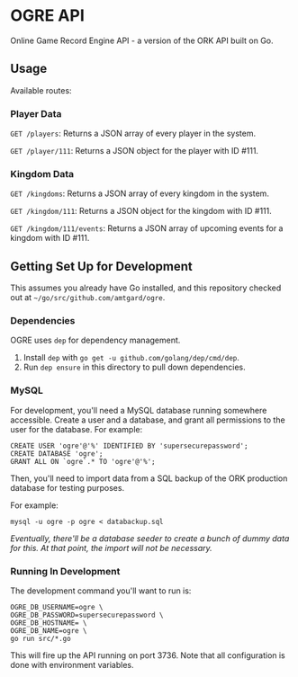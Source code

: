 # OGRE API

Online Game Record Engine API - a version of the ORK API built on Go.

## Usage

Available routes:

### Player Data

`GET /players`: Returns a JSON array of every player in the system.

`GET /player/111`: Returns a JSON object for the player with ID #111.

### Kingdom Data

`GET /kingdoms`: Returns a JSON array of every kingdom in the system.

`GET /kingdom/111`: Returns a JSON object for the kingdom with ID #111.

`GET /kingdom/111/events`: Returns a JSON array of upcoming events for a 
kingdom with ID #111.

## Getting Set Up for Development

This assumes you already have Go installed, and this repository checked out
at `~/go/src/github.com/amtgard/ogre`.

### Dependencies

OGRE uses `dep` for dependency management.

1. Install `dep` with `go get -u github.com/golang/dep/cmd/dep`.
2. Run `dep ensure` in this directory to pull down dependencies.

### MySQL

For development, you'll need a MySQL database running somewhere accessible.
Create a user and a database, and grant all permissions to the user for
the database. For example:

```
CREATE USER 'ogre'@'%' IDENTIFIED BY 'supersecurepassword';
CREATE DATABASE 'ogre';
GRANT ALL ON `ogre`.* TO 'ogre'@'%';
```

Then, you'll need to import data from a SQL backup of the ORK production
database for testing purposes.

For example:

```
mysql -u ogre -p ogre < databackup.sql
```

_Eventually, there'll be a database seeder to create a bunch of dummy data
for this. At that point, the import will not be necessary._

### Running In Development

The development command you'll want to run is:

```
OGRE_DB_USERNAME=ogre \
OGRE_DB_PASSWORD=supersecurepassword \
OGRE_DB_HOSTNAME= \
OGRE_DB_NAME=ogre \
go run src/*.go
```

This will fire up the API running on port 3736. Note that all configuration is
done with environment variables.